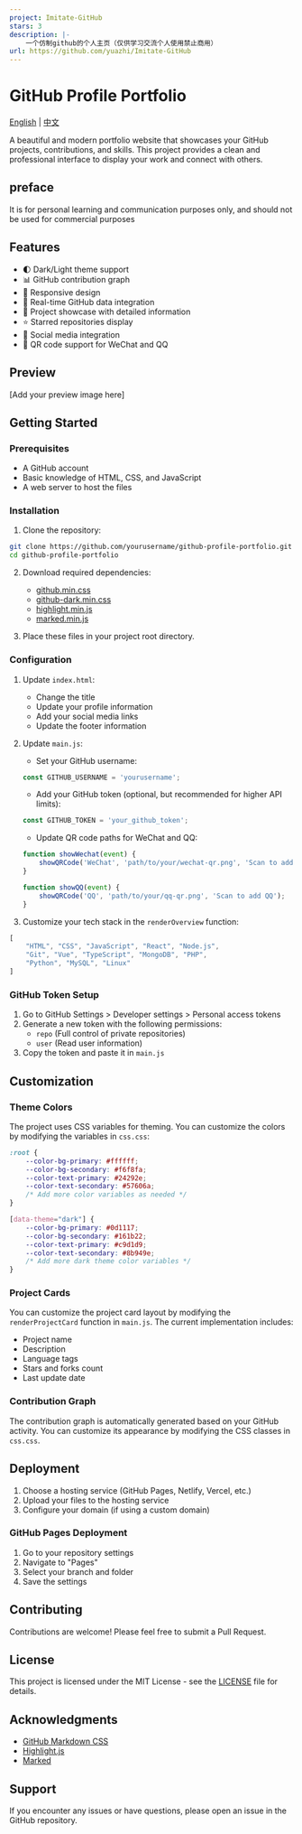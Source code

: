 ```yaml
---
project: Imitate-GitHub
stars: 3
description: |-
    一个仿制github的个人主页（仅供学习交流个人使用禁止商用）
url: https://github.com/yuazhi/Imitate-GitHub
---
```


# GitHub Profile Portfolio

[English](README.md) | [中文](README_zh.md)

A beautiful and modern portfolio website that showcases your GitHub projects, contributions, and skills. This project provides a clean and professional interface to display your work and connect with others.

## preface
It is for personal learning and communication purposes only, and should not be used for commercial purposes

## Features

- 🌓 Dark/Light theme support
- 📊 GitHub contribution graph
- 📱 Responsive design
- 🔄 Real-time GitHub data integration
- 📝 Project showcase with detailed information
- ⭐ Starred repositories display
- 💬 Social media integration
- 📱 QR code support for WeChat and QQ

## Preview

[Add your preview image here]

## Getting Started

### Prerequisites

- A GitHub account
- Basic knowledge of HTML, CSS, and JavaScript
- A web server to host the files

### Installation

1. Clone the repository:
```bash
git clone https://github.com/yourusername/github-profile-portfolio.git
cd github-profile-portfolio
```

2. Download required dependencies:
   - [github.min.css](https://github.com/sindresorhus/github-markdown-css)
   - [github-dark.min.css](https://github.com/sindresorhus/github-markdown-css)
   - [highlight.min.js](https://highlightjs.org/)
   - [marked.min.js](https://marked.js.org/)

3. Place these files in your project root directory.

### Configuration

1. Update `index.html`:
   - Change the title
   - Update your profile information
   - Add your social media links
   - Update the footer information

2. Update `main.js`:
   - Set your GitHub username:
   ```javascript
   const GITHUB_USERNAME = 'yourusername';
   ```
   - Add your GitHub token (optional, but recommended for higher API limits):
   ```javascript
   const GITHUB_TOKEN = 'your_github_token';
   ```
   - Update QR code paths for WeChat and QQ:
   ```javascript
   function showWechat(event) {
       showQRCode('WeChat', 'path/to/your/wechat-qr.png', 'Scan to add WeChat');
   }
   
   function showQQ(event) {
       showQRCode('QQ', 'path/to/your/qq-qr.png', 'Scan to add QQ');
   }
   ```

3. Customize your tech stack in the `renderOverview` function:
```javascript
[
    "HTML", "CSS", "JavaScript", "React", "Node.js",
    "Git", "Vue", "TypeScript", "MongoDB", "PHP",
    "Python", "MySQL", "Linux"
]
```

### GitHub Token Setup

1. Go to GitHub Settings > Developer settings > Personal access tokens
2. Generate a new token with the following permissions:
   - `repo` (Full control of private repositories)
   - `user` (Read user information)
3. Copy the token and paste it in `main.js`

## Customization

### Theme Colors

The project uses CSS variables for theming. You can customize the colors by modifying the variables in `css.css`:

```css
:root {
    --color-bg-primary: #ffffff;
    --color-bg-secondary: #f6f8fa;
    --color-text-primary: #24292e;
    --color-text-secondary: #57606a;
    /* Add more color variables as needed */
}

[data-theme="dark"] {
    --color-bg-primary: #0d1117;
    --color-bg-secondary: #161b22;
    --color-text-primary: #c9d1d9;
    --color-text-secondary: #8b949e;
    /* Add more dark theme color variables */
}
```

### Project Cards

You can customize the project card layout by modifying the `renderProjectCard` function in `main.js`. The current implementation includes:
- Project name
- Description
- Language tags
- Stars and forks count
- Last update date

### Contribution Graph

The contribution graph is automatically generated based on your GitHub activity. You can customize its appearance by modifying the CSS classes in `css.css`.

## Deployment

1. Choose a hosting service (GitHub Pages, Netlify, Vercel, etc.)
2. Upload your files to the hosting service
3. Configure your domain (if using a custom domain)

### GitHub Pages Deployment

1. Go to your repository settings
2. Navigate to "Pages"
3. Select your branch and folder
4. Save the settings

## Contributing

Contributions are welcome! Please feel free to submit a Pull Request.

## License

This project is licensed under the MIT License - see the [LICENSE](LICENSE) file for details.

## Acknowledgments

- [GitHub Markdown CSS](https://github.com/sindresorhus/github-markdown-css)
- [Highlight.js](https://highlightjs.org/)
- [Marked](https://marked.js.org/)

## Support

If you encounter any issues or have questions, please open an issue in the GitHub repository. 

